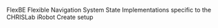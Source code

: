 FlexBE Flexible Navigation System State Implementations specific to the CHRISLab iRobot Create setup
